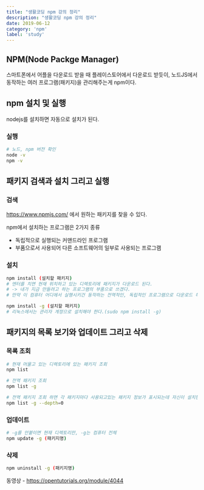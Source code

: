 ```yaml
---
title: "생활코딩 npm 강의 정리"
description: "생활코딩 npm 강의 정리"
date: 2019-06-12
category: 'npm'
label: 'study'
---
```


## NPM(Node Packge Manager)

스마트폰에서 어플을 다운로드 받을 때 플레이스토어에서 다운로드 받듯이, 노드JS에서 동작하는 여러 프로그램(패키지)을 관리해주는게 npm이다.

## npm 설치 및 실행

nodejs를 설치하면 자동으로 설치가 된다.

### 실행

```bash
# 노드, npm 버전 확인
node -v
npm -v
```

## 패키지 검색과 설치 그리고 실행

### 검색

<https://www.npmjs.com/> 에서 원하는 패키지를 찾을 수 있다.

npm에서 설치하는 프로그램은 2가지 종류

- 독립적으로 실행되는 커맨드라인 프로그램
- 부품으로서 사용되어 다른 소프트웨어의 일부로 사용되는 프로그램

### 설치

```bash
npm install (설치할 패키지)
# 엔터를 치면 현재 위치하고 있는 디렉토리에 패키지가 다운로드 된다.
# -> 내가 지금 만들려고 하는 프로그램의 부품으로 쓰겠다.
# 만약 이 컴퓨터 어디에서 실행시키건 동작하는 전역적인, 독립적인 프로그램으로 다운로드 하려면 -g를 붙여준다. (로컬은 -l인데 어차피 안 붙여주면 로컬)

npm install -g (설치할 패키지)
# 리눅스에서는 관리자 계정으로 설치해야 한다.(sudo npm install -g)
```

## 패키지의 목록 보기와 업데이트 그리고 삭제

### 목록 조회

```bash
# 현재 머물고 있는 디렉토리에 있는 패키지 조회
npm list

# 전역 패키지 조회
npm list -g

# 전역 패키지 조회 하면 각 패키지마다 사용되고있는 패키지 정보가 표시되는데 자신이 설치한 패키지만 보고 싶다면
npm list -g --depth=0
```

### 업데이트

```bash
# -g를 안붙이면 현재 디렉토리만, -g는 컴퓨터 전체
npm update -g (패키지명)
```

### 삭제

```bash
npm uninstall -g (패키지명)
```

동영상 - <https://opentutorials.org/module/4044>